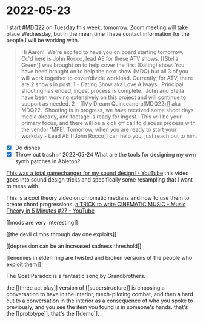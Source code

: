 # 2022-05-23
I start #MDQ22 on Tuesday this week, tomorrow. Zoom meeting will take place Wednesday, but in the mean time I have contact information for the people I will be working with.

> Hi Aaron!  We're excited to have you on board starting tomorrow. 
>Cc'd here is John Rocco, lead AE for these ATV shows.
>[[Stella Green]] was brought on to help cover the first (Dating) show.
>You have been brought on to help the next show (MDQ) but all 3 of you will work together to cover/divide workload.
>Currently, for ATV, there are 2 shows in post:
>1 - Dating Show aka Love Allways.  Principal shooting has ended, ingest process is complete.  John and Stella have been working extensively on this project and will continue to support as needed.
>2 - [[My Dream Quinceanera(MDQ22)]] aka MDQ22.  Shooting is in progress, we have received some shoot days media already, and footage is ready for ingest.  This will be your primary focus, and there will be a kick off call to discuss process with the vendor 'MPE'.
>Tomorrow, when you are ready to start your workday - Lead AE [[John Rocco]] can help you, just reach out to him.

- [x] Do dishes
- [x] Throw out trash ✅ 2022-05-24
What are the tools for designing my own synth patches in Ableton?

[This was a total gamechanger for my sound design! - YouTube](https://www.youtube.com/watch?v=GXQHiozYGTE&list=WL&index=10) this video goes into sound design tricks and specifically some resampling that I want to mess with.

This is a cool theory video on chromatic medians and how to use them to create chord progressions. [a TRICK to write CINEMATIC MUSIC - Music Theory in 5 Minutes #27 - YouTube](https://www.youtube.com/watch?v=HhK6DOtG5wM&list=WL&index=23)

[[mods are very interesting]]

[[the devil climbs through day one exploits]]

[[depression can be an increased sadness threshold]]

[[enemies in elden ring are twisted and broken versions of the people who exploit them]]

The Goat Paradox is a fantastic song by Grandbrothers.

the [[three act play]] version of [[superstructure]] is choosing a conversation to have in the interior, mech-piloting combat, and then a hard cut to a conversation in the interior as a consequence of who you spoke to previously, and you see the item you found is in someone's hands. that's the [[prototype]]. that's the [[demo]].


